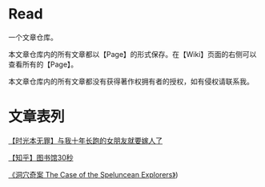 # Read
一个文章仓库。

本文章仓库内的所有文章都以【Page】的形式保存。在【Wiki】页面的右侧可以查看所有的【Page】。

本文章仓库内的所有文章都没有获得著作权拥有者的授权，如有侵权请联系我。

# 文章表列
[【时光本无罪】与我十年长跑的女朋友就要嫁人了](https://github.com/909101/Read/wiki/%E3%80%90%E6%97%B6%E5%85%89%E6%9C%AC%E6%97%A0%E7%BD%AA%E3%80%91%E4%B8%8E%E6%88%91%E5%8D%81%E5%B9%B4%E9%95%BF%E8%B7%91%E7%9A%84%E5%A5%B3%E6%9C%8B%E5%8F%8B%E5%B0%B1%E8%A6%81%E5%AB%81%E4%BA%BA%E4%BA%86)

[【知乎】图书馆30秒](https://github.com/909101/Read/wiki/%E3%80%90%E7%9F%A5%E4%B9%8E%E3%80%91%E5%9B%BE%E4%B9%A6%E9%A6%8630%E7%A7%92)

[《洞穴奇案 The Case of the Speluncean Explorers》](https://github.com/909101/Read/wiki/%E3%80%8A%E6%B4%9E%E7%A9%B4%E5%A5%87%E6%A1%88-The-Case-of-the-Speluncean-Explorers%E3%80%8B))
